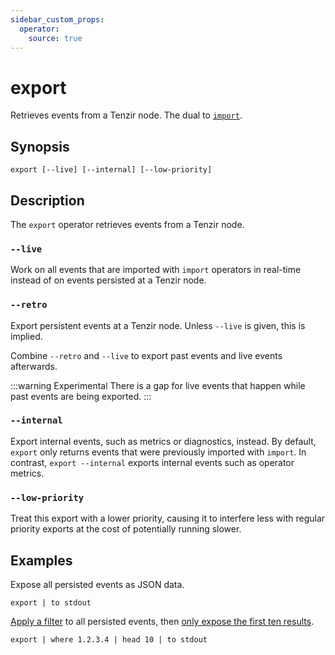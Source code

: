 ```yaml
---
sidebar_custom_props:
  operator:
    source: true
---
```


# export

Retrieves events from a Tenzir node. The dual to [`import`](import.md).

## Synopsis

```
export [--live] [--internal] [--low-priority]
```

## Description

The `export` operator retrieves events from a Tenzir node.

### `--live`

Work on all events that are imported with `import` operators in real-time
instead of on events persisted at a Tenzir node.

### `--retro`

Export persistent events at a Tenzir node. Unless `--live` is given, this is
implied.

Combine `--retro` and `--live` to export past events and live events afterwards.

:::warning Experimental
There is a gap for live events that happen while past events are being exported.
:::

### `--internal`

Export internal events, such as metrics or diagnostics, instead. By default,
`export` only returns events that were previously imported with `import`. In
contrast, `export --internal` exports internal events such as operator metrics.

### `--low-priority`

Treat this export with a lower priority, causing it to interfere less with
regular priority exports at the cost of potentially running slower.

## Examples

Expose all persisted events as JSON data.

```
export | to stdout
```

[Apply a filter](where.md) to all persisted events, then [only expose the first
ten results](head.md).

```
export | where 1.2.3.4 | head 10 | to stdout
```
